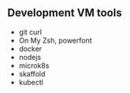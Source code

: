 ## Development VM tools
- git curl
- On My Zsh, powerfont
- docker
- nodejs
- microk8s
- skaffold
- kubectl